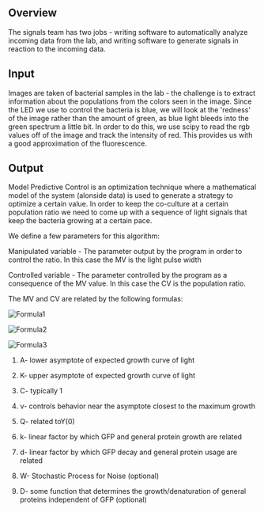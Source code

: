 ## Overview
The signals team has two jobs - writing software to automatically analyze incoming data from the lab, and writing software to
generate signals in reaction to the incoming data.

## Input
Images are taken of bacterial samples in the lab - the challenge is to extract information about the populations from the colors seen
in the image. Since the LED we use to control the bacteria is blue, we will look at the 'redness' of the image rather than the 
amount of green, as blue light bleeds into the green spectrum a little bit.
In order to do this, we use scipy to read the rgb values off of the image and track the intensity of red. This provides us with a
good approximation of the fluorescence.

## Output

Model Predictive Control is an optimization technique where a mathematical model of the system (alonside data)
is used to generate a strategy to optimize a certain value. In order to keep the co-culture at a certain population ratio
we need to come up with a sequence of light signals that keep the bacteria growing at a certain pace.

We define a few parameters for this algorithm:

Manipulated variable - The parameter output by the program in order to control the ratio. In this case the MV is the light pulse width

Controlled variable - The parameter controlled by the program as a consequence of the MV value. In this case the CV is the population ratio.

The MV and CV are related by the following formulas:

![Formula1](http://latex2png.com/output//latex_d8c96bc3f73569bb6bf860bc0a18d7fe.png)

![Formula2](http://latex2png.com/output//latex_3081dcad4e3ae7dfd459bce86ea82bb2.png)

![Formula3](http://latex2png.com/output//latex_33768bfcf8de3d833674b7ce86171395.png)

1. A- lower asymptote of expected growth curve of light

2. K- upper asymptote of expected growth curve of light

3. C- typically 1

4. ν- controls behavior near the asymptote closest to the maximum growth

5. Q- related toY(0)

6. k- linear factor by which GFP and general protein growth are related

7. d- linear factor by which GFP decay and general protein usage are related

8. W- Stochastic Process for Noise (optional)

9. D- some function that determines the growth/denaturation of general proteins independent of GFP (optional)
